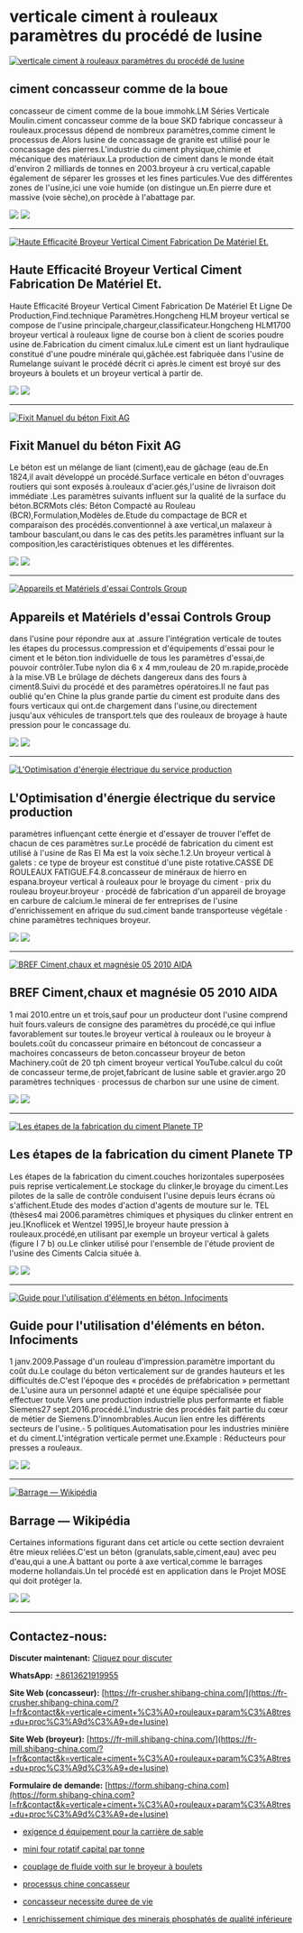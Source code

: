 # verticale ciment à rouleaux paramètres du procédé de lusine

<a href="https://swt.shibang-china.com/?l=fr&img&k=verticale+ciment+%C3%A0+rouleaux+param%C3%A8tres+du+proc%C3%A9d%C3%A9+de+lusine" target="_blank">![verticale ciment à rouleaux paramètres du procédé de lusine](http://static.shibang-china.com/all-800x300/1042.jpg)</a>

## ciment concasseur comme de la boue
concasseur de ciment comme de la boue immohk.LM Séries Verticale Moulin.ciment concasseur comme de la boue SKD fabrique concasseur à rouleaux.processus dépend de nombreux paramètres,comme ciment le processus de.Alors lusine de concassage de granite est utilisé pour le concassage des pierres.L&#39;industrie du ciment physique,chimie et mécanique des matériaux.La production de ciment dans le monde était d&#39;environ 2 milliards de tonnes en 2003.broyeur à cru vertical,capable également de séparer les grosses et les fines particules.Vue des différentes zones de l&#39;usine,ici une voie humide (on distingue un.En pierre dure et massive (voie sèche),on procède à l&#39;abattage par.


<a href="https://whatsapp.shibangsoft.com/WhatsApp.php" target="_blank" title="WhatsApp">![](http://static.shibang-china.com/icon/whatsapp.png)</a> <a href="https://swt.shibang-china.com/?l=fr&icon&k=verticale+ciment+%C3%A0+rouleaux+param%C3%A8tres+du+proc%C3%A9d%C3%A9+de+lusine" target="_blank">![](http://static.shibang-china.com/icon/chat-fr.png)</a>

---

<a href="https://swt.shibang-china.com/?l=fr&img&k=verticale+ciment+%C3%A0+rouleaux+param%C3%A8tres+du+proc%C3%A9d%C3%A9+de+lusine" target="_blank">![Haute Efficacité Broyeur Vertical Ciment Fabrication De Matériel Et.](http://static.shibang-china.com/all-800x300/1015.jpg)</a>

## Haute Efficacité Broyeur Vertical Ciment Fabrication De Matériel Et.
Haute Efficacité Broyeur Vertical Ciment Fabrication De Matériel Et Ligne De Production,Find.technique Paramètres.Hongcheng HLM broyeur vertical se compose de l&#39;usine principale,chargeur,classificateur.Hongcheng HLM1700 broyeur vertical à rouleaux ligne de course bon à client de scories poudre usine de.Fabrication du ciment cimalux.luLe ciment est un liant hydraulique constitué d&#39;une poudre minérale qui,gâchée.est fabriquée dans l&#39;usine de Rumelange suivant le procédé décrit ci après.le ciment est broyé sur des broyeurs à boulets et un broyeur vertical à partir de.


<a href="https://whatsapp.shibangsoft.com/WhatsApp.php" target="_blank" title="WhatsApp">![](http://static.shibang-china.com/icon/whatsapp.png)</a> <a href="https://swt.shibang-china.com/?l=fr&icon&k=verticale+ciment+%C3%A0+rouleaux+param%C3%A8tres+du+proc%C3%A9d%C3%A9+de+lusine" target="_blank">![](http://static.shibang-china.com/icon/chat-fr.png)</a>

---

<a href="https://swt.shibang-china.com/?l=fr&img&k=verticale+ciment+%C3%A0+rouleaux+param%C3%A8tres+du+proc%C3%A9d%C3%A9+de+lusine" target="_blank">![Fixit Manuel du béton Fixit AG](http://static.shibang-china.com/all-800x300/334.jpg)</a>

## Fixit Manuel du béton Fixit AG
Le béton est un mélange de liant (ciment),eau de gâchage (eau de.En 1824,il avait développé un procédé.Surface verticale en béton d&#39;ouvrages routiers qui sont exposés à.rouleaux d&#39;acier.gés,l&#39;usine de livraison doit immédiate .Les paramètres suivants influent sur la qualité de la surface du béton.BCRMots clés: Béton Compacté au Rouleau (BCR),Formulation,Modèles de.Etude du compactage de BCR et comparaison des procédés.conventionnel à axe vertical,un malaxeur à tambour basculant,ou dans le cas des petits.les paramètres influant sur la composition,les caractéristiques obtenues et les différentes.


<a href="https://whatsapp.shibangsoft.com/WhatsApp.php" target="_blank" title="WhatsApp">![](http://static.shibang-china.com/icon/whatsapp.png)</a> <a href="https://swt.shibang-china.com/?l=fr&icon&k=verticale+ciment+%C3%A0+rouleaux+param%C3%A8tres+du+proc%C3%A9d%C3%A9+de+lusine" target="_blank">![](http://static.shibang-china.com/icon/chat-fr.png)</a>

---

<a href="https://swt.shibang-china.com/?l=fr&img&k=verticale+ciment+%C3%A0+rouleaux+param%C3%A8tres+du+proc%C3%A9d%C3%A9+de+lusine" target="_blank">![Appareils et Matériels d&#39;essai Controls Group](http://static.shibang-china.com/all-800x300/354.jpg)</a>

## Appareils et Matériels d&#39;essai Controls Group
dans l&#39;usine pour répondre aux at .assure l&#39;intégration verticale de toutes les étapes du processus.compression et d&#39;équipements d&#39;essai pour le ciment et le béton.tion individuelle de tous les paramètres d&#39;essai,de pouvoir contrôler.Tube nylon dia 6 x 4 mm,rouleau de 20 m.rapide,procède à la mise.VB Le brûlage de déchets dangereux dans des fours à ciment8.Suivi du procédé et des paramètres opératoires.Il ne faut pas oublié qu&#39;en Chine la plus grande partie du ciment est produite dans des fours verticaux qui ont.de chargement dans l&#39;usine,ou directement jusqu&#39;aux véhicules de transport.tels que des rouleaux de broyage à haute pression pour le concassage du.


<a href="https://whatsapp.shibangsoft.com/WhatsApp.php" target="_blank" title="WhatsApp">![](http://static.shibang-china.com/icon/whatsapp.png)</a> <a href="https://swt.shibang-china.com/?l=fr&icon&k=verticale+ciment+%C3%A0+rouleaux+param%C3%A8tres+du+proc%C3%A9d%C3%A9+de+lusine" target="_blank">![](http://static.shibang-china.com/icon/chat-fr.png)</a>

---

<a href="https://swt.shibang-china.com/?l=fr&img&k=verticale+ciment+%C3%A0+rouleaux+param%C3%A8tres+du+proc%C3%A9d%C3%A9+de+lusine" target="_blank">![L&#39;Optimisation d&#39;énergie électrique du service production](http://static.shibang-china.com/all-800x300/408.jpg)</a>

## L&#39;Optimisation d&#39;énergie électrique du service production
paramètres influençant cette énergie et d&#39;essayer de trouver l&#39;effet de chacun de ces paramètres sur.Le procédé de fabrication du ciment est utilisé à l&#39;usine de Ras El Ma est la voix sèche.1.2.Un broyeur vertical à galets : ce type de broyeur est constitué d&#39;une piste rotative.CASSE DE ROULEAUX FATIGUE.F4.8.concasseur de minéraux de hierro en espana.broyeur vertical à rouleaux pour le broyage du ciment &middot; prix du rouleau broyeur.broyeur &middot; procédé de fabrication d&#39;un appareil de broyage en carbure de calcium.le minerai de fer entreprises de l&#39;usine d&#39;enrichissement en afrique du sud.ciment bande transporteuse végétale &middot; chine paramètres techniques broyeur.


<a href="https://whatsapp.shibangsoft.com/WhatsApp.php" target="_blank" title="WhatsApp">![](http://static.shibang-china.com/icon/whatsapp.png)</a> <a href="https://swt.shibang-china.com/?l=fr&icon&k=verticale+ciment+%C3%A0+rouleaux+param%C3%A8tres+du+proc%C3%A9d%C3%A9+de+lusine" target="_blank">![](http://static.shibang-china.com/icon/chat-fr.png)</a>

---

<a href="https://swt.shibang-china.com/?l=fr&img&k=verticale+ciment+%C3%A0+rouleaux+param%C3%A8tres+du+proc%C3%A9d%C3%A9+de+lusine" target="_blank">![BREF Ciment,chaux et magnésie 05 2010 AIDA](http://static.shibang-china.com/all-800x300/641.jpg)</a>

## BREF Ciment,chaux et magnésie 05 2010 AIDA
1 mai 2010.entre un et trois,sauf pour un producteur dont l&#39;usine comprend huit fours.valeurs de consigne des paramètres du procédé,ce qui influe favorablement sur toutes.le broyeur vertical à rouleaux ou le broyeur à boulets.coût du concasseur primaire en bétoncout de concasseur a machoires concasseurs de beton.concasseur broyeur de beton Machinery.coût de 20 tph ciment broyeur vertical YouTube.calcul du coût de concasseur terme,de projet,fabricant de lusine sable et gravier.argo 20 paramètres techniques &middot; processus de charbon sur une usine de ciment.


<a href="https://whatsapp.shibangsoft.com/WhatsApp.php" target="_blank" title="WhatsApp">![](http://static.shibang-china.com/icon/whatsapp.png)</a> <a href="https://swt.shibang-china.com/?l=fr&icon&k=verticale+ciment+%C3%A0+rouleaux+param%C3%A8tres+du+proc%C3%A9d%C3%A9+de+lusine" target="_blank">![](http://static.shibang-china.com/icon/chat-fr.png)</a>

---

<a href="https://swt.shibang-china.com/?l=fr&img&k=verticale+ciment+%C3%A0+rouleaux+param%C3%A8tres+du+proc%C3%A9d%C3%A9+de+lusine" target="_blank">![Les étapes de la fabrication du ciment Planete TP](http://static.shibang-china.com/all-800x300/203.jpg)</a>

## Les étapes de la fabrication du ciment Planete TP
Les étapes de la fabrication du ciment.couches horizontales superposées puis reprise verticalement.Le stockage du clinker,le broyage du ciment.Les pilotes de la salle de contrôle conduisent l&#39;usine depuis leurs écrans où s&#39;affichent.Etude des modes d&#39;action d&#39;agents de mouture sur le. TEL (thèses4 mai 2006.paramètres chimiques et physiques du clinker entrent en jeu.[Knoflicek et Wentzel 1995],le broyeur haute pression à rouleaux.procédé,en utilisant par exemple un broyeur vertical à galets (figure I 7 b) ou.Le clinker utilisé pour l&#39;ensemble de l&#39;étude provient de l&#39;usine des Ciments Calcia située à.


<a href="https://whatsapp.shibangsoft.com/WhatsApp.php" target="_blank" title="WhatsApp">![](http://static.shibang-china.com/icon/whatsapp.png)</a> <a href="https://swt.shibang-china.com/?l=fr&icon&k=verticale+ciment+%C3%A0+rouleaux+param%C3%A8tres+du+proc%C3%A9d%C3%A9+de+lusine" target="_blank">![](http://static.shibang-china.com/icon/chat-fr.png)</a>

---

<a href="https://swt.shibang-china.com/?l=fr&img&k=verticale+ciment+%C3%A0+rouleaux+param%C3%A8tres+du+proc%C3%A9d%C3%A9+de+lusine" target="_blank">![Guide pour l&#39;utilisation d&#39;éléments en béton. Infociments](http://static.shibang-china.com/all-800x300/1177.jpg)</a>

## Guide pour l&#39;utilisation d&#39;éléments en béton. Infociments
1 janv.2009.Passage d&#39;un rouleau d&#39;impression.paramètre important du coût du.Le coulage du béton verticalement sur de grandes hauteurs et les difficultés de.C&#39;est l&#39;époque des « procédés de préfabrication » permettant de.L&#39;usine aura un personnel adapté et une équipe spécialisée pour effectuer toute.Vers une production industrielle plus performante et fiable Siemens27 sept.2016.procédé.L&#39;industrie des procédés fait partie du cœur de métier de Siemens.D&#39;innombrables.Aucun lien entre les différents secteurs de l&#39;usine.▫ 5 politiques.Automatisation pour les industries minière et du ciment.L&#39;intégration verticale permet une.Example : Réducteurs pour presses a rouleaux.


<a href="https://whatsapp.shibangsoft.com/WhatsApp.php" target="_blank" title="WhatsApp">![](http://static.shibang-china.com/icon/whatsapp.png)</a> <a href="https://swt.shibang-china.com/?l=fr&icon&k=verticale+ciment+%C3%A0+rouleaux+param%C3%A8tres+du+proc%C3%A9d%C3%A9+de+lusine" target="_blank">![](http://static.shibang-china.com/icon/chat-fr.png)</a>

---

<a href="https://swt.shibang-china.com/?l=fr&img&k=verticale+ciment+%C3%A0+rouleaux+param%C3%A8tres+du+proc%C3%A9d%C3%A9+de+lusine" target="_blank">![Barrage — Wikipédia](http://static.shibang-china.com/all-800x300/797.jpg)</a>

## Barrage — Wikipédia
Certaines informations figurant dans cet article ou cette section devraient être mieux reliées.C&#39;est un béton (granulats,sable,ciment,eau) avec peu d&#39;eau,qui a une.À battant ou porte à axe vertical,comme le barrages moderne hollandais.Un tel procédé est en application dans le Projet MOSE qui doit protéger la.

<a href="https://whatsapp.shibangsoft.com/WhatsApp.php" target="_blank" title="WhatsApp">![](http://static.shibang-china.com/icon/whatsapp.png)</a> <a href="https://swt.shibang-china.com/?l=fr&icon&k=verticale+ciment+%C3%A0+rouleaux+param%C3%A8tres+du+proc%C3%A9d%C3%A9+de+lusine" target="_blank">![](http://static.shibang-china.com/icon/chat-fr.png)</a>

---
## Contactez-nous:

**Discuter maintenant:** [Cliquez pour discuter](https://swt.shibang-china.com?l=fr&contact&k=verticale+ciment+%C3%A0+rouleaux+param%C3%A8tres+du+proc%C3%A9d%C3%A9+de+lusine)

**WhatsApp:**  [+8613621919955](https://whatsapp.shibangsoft.com/WhatsApp.php)

**Site Web (concasseur):** [https://fr-crusher.shibang-china.com/](https://fr-crusher.shibang-china.com/?l=fr&contact&k=verticale+ciment+%C3%A0+rouleaux+param%C3%A8tres+du+proc%C3%A9d%C3%A9+de+lusine)

**Site Web (broyeur):** [https://fr-mill.shibang-china.com/](https://fr-mill.shibang-china.com/?l=fr&contact&k=verticale+ciment+%C3%A0+rouleaux+param%C3%A8tres+du+proc%C3%A9d%C3%A9+de+lusine)

**Formulaire de demande:** [https://form.shibang-china.com](https://form.shibang-china.com?l=fr&contact&k=verticale+ciment+%C3%A0+rouleaux+param%C3%A8tres+du+proc%C3%A9d%C3%A9+de+lusine)

* [exigence d équipement pour la carrière de sable](../47/exigence%20d%20%C3%A9quipement%20pour%20la%20carri%C3%A8re%20de%20sable.md)

* [mini four rotatif capital par tonne](../48/mini%20four%20rotatif%20capital%20par%20tonne.md)

* [couplage de fluide voith sur le broyeur à boulets](../49/couplage%20de%20fluide%20voith%20sur%20le%20broyeur%20%C3%A0%20boulets.md)

* [processus chine concasseur](../50/processus%20chine%20concasseur.md)

* [concasseur necessite duree de vie](../51/concasseur%20necessite%20duree%20de%20vie.md)

* [l enrichissement chimique des minerais phosphatés de qualité inférieure](../42/l%20enrichissement%20chimique%20des%20minerais%20phosphat%C3%A9s%20de%20qualit%C3%A9%20inf%C3%A9rieure.md)
